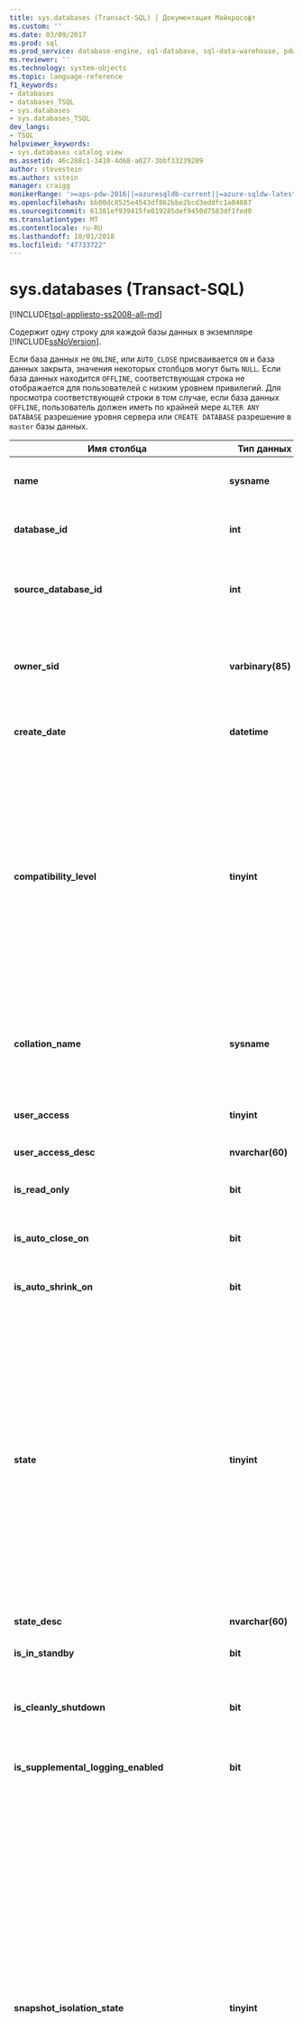 ```yaml
---
title: sys.databases (Transact-SQL) | Документация Майкрософт
ms.custom: ''
ms.date: 03/09/2017
ms.prod: sql
ms.prod_service: database-engine, sql-database, sql-data-warehouse, pdw
ms.reviewer: ''
ms.technology: system-objects
ms.topic: language-reference
f1_keywords:
- databases
- databases_TSQL
- sys.databases
- sys.databases_TSQL
dev_langs:
- TSQL
helpviewer_keywords:
- sys.databases catalog view
ms.assetid: 46c288c1-3410-4d68-a027-3bbf33239289
author: stevestein
ms.author: sstein
manager: craigg
monikerRange: '>=aps-pdw-2016||=azuresqldb-current||=azure-sqldw-latest||>=sql-server-2016||=sqlallproducts-allversions||>=sql-server-linux-2017||=azuresqldb-mi-current'
ms.openlocfilehash: bb00dc8525e4543df862bbe2bcd3eddfc1a04087
ms.sourcegitcommit: 61381ef939415fe019285def9450d7583df1fed0
ms.translationtype: MT
ms.contentlocale: ru-RU
ms.lasthandoff: 10/01/2018
ms.locfileid: "47733722"
---
```

# <a name="sysdatabases-transact-sql"></a>sys.databases (Transact-SQL)
[!INCLUDE[tsql-appliesto-ss2008-all-md](../../includes/tsql-appliesto-ss2008-all-md.md)]

  Содержит одну строку для каждой базы данных в экземпляре [!INCLUDE[ssNoVersion](../../includes/ssnoversion-md.md)].  
  
 Если база данных не `ONLINE`, или `AUTO_CLOSE` присваивается `ON` и база данных закрыта, значения некоторых столбцов могут быть `NULL`. Если база данных находится `OFFLINE`, соответствующая строка не отображается для пользователей с низким уровнем привилегий. Для просмотра соответствующей строки в том случае, если база данных `OFFLINE`, пользователь должен иметь по крайней мере `ALTER ANY DATABASE` разрешение уровня сервера или `CREATE DATABASE` разрешение в `master` базы данных.  
  

  
|Имя столбца|Тип данных|Описание|  
|-----------------|---------------|-----------------|  
|**name**|**sysname**|Имя базы данных, уникальное внутри экземпляра [!INCLUDE[ssNoVersion](../../includes/ssnoversion-md.md)] или на сервере [!INCLUDE[ssSDSfull](../../includes/sssdsfull-md.md)].|  
|**database_id**|**int**|Идентификатор базы данных, уникальный внутри экземпляра [!INCLUDE[ssNoVersion](../../includes/ssnoversion-md.md)] или на сервере [!INCLUDE[ssSDSfull](../../includes/sssdsfull-md.md)].|  
|**source_database_id**|**int**|Не NULL = идентификатор базы данных-источника данного моментального снимка базы данных.<br /> NULL = моментальный снимок не базы данных.|  
|**owner_sid**|**varbinary(85)**|SID (идентификатор безопасности) внешнего владельца базы данных, зарегистрированного на сервере. Сведения о владеющих базы данных, см. в разделе **ALTER AUTHORIZATION для баз данных** раздел [ALTER AUTHORIZATION](../../t-sql/statements/alter-authorization-transact-sql.md).|  
|**create_date**|**datetime**|Дата создания или переименования базы данных. Для **tempdb**, это значение изменяется каждый раз при перезапуске сервера.|  
|**compatibility_level**|**tinyint**|Целое число, соответствующее версии [!INCLUDE[ssNoVersion](../../includes/ssnoversion-md.md)], с которой поведение совместимо:<br /> **Значение** : **применяется к**<br /> 70: [!INCLUDE[ssKatmai](../../includes/sskatmai-md.md)] через [!INCLUDE[ssKilimanjaro](../../includes/sskilimanjaro-md.md)]<br /> 80: [!INCLUDE[ssKatmai](../../includes/sskatmai-md.md)] через [!INCLUDE[ssKilimanjaro](../../includes/sskilimanjaro-md.md)]<br /> 90: [!INCLUDE[ssKatmai](../../includes/sskatmai-md.md)] через [!INCLUDE[ssSQL11](../../includes/sssql11-md.md)]<br /> 100: [!INCLUDE[ssKatmai](../../includes/sskatmai-md.md)] через [!INCLUDE[ssCurrent](../../includes/sscurrent-md.md)] и [!INCLUDE[ssSDSfull](../../includes/sssdsfull-md.md)]<br /> 110: [!INCLUDE[ssSQL11](../../includes/sssql11-md.md)] через [!INCLUDE[ssCurrent](../../includes/sscurrent-md.md)] и [!INCLUDE[ssSDSfull](../../includes/sssdsfull-md.md)]<br /> 120: [!INCLUDE[ssSQL14](../../includes/sssql14-md.md)] через [!INCLUDE[ssCurrent](../../includes/sscurrent-md.md)] и [!INCLUDE[ssSDSfull](../../includes/sssdsfull-md.md)]<br /> 130: [!INCLUDE[ssSQL15](../../includes/sssql15-md.md)] через [!INCLUDE[ssCurrent](../../includes/sscurrent-md.md)] |  
|**collation_name**|**sysname**|Параметры сортировки для базы данных. Действует как параметры сортировки по умолчанию для базы данных.<br /> NULL — база данных не находится в режиме «в сети», либо параметр AUTO_CLOSE установлен в ON, и база данных закрыта.|  
|**user_access**|**tinyint**|Установка доступа пользователя:<br /> 0 = указано MULTI_USER.<br /> 1 = указано SINGLE_USER;<br /> 2 = указан RESTRICTED_USER.|  
|**user_access_desc**|**nvarchar(60)**|Описание задания доступа пользователя.|  
|**is_read_only**|**bit**|1 = база данных находится в режиме READ_ONLY<br /> 0 = база данных находится в режиме READ_WRITE|  
|**is_auto_close_on**|**bit**|1 = параметр AUTO_CLOSE находится в состоянии ON<br /> 0 = параметр AUTO_CLOSE находится в состоянии OFF|  
|**is_auto_shrink_on**|**bit**|1 = параметр AUTO_SHRINK находится в состоянии ON<br /> 0 = параметр AUTO_SHRINK находится в состоянии OFF|  
|**state**|**tinyint**|**Значение &#124; применяется к**<br /> 0 = ONLINE <br /> 1 = RESTORING <br /> 2 = ВОССТАНОВЛЕНИЕ: [!INCLUDE[ssKatmai](../../includes/sskatmai-md.md)] через [!INCLUDE[ssCurrent](../../includes/sscurrent-md.md)]<br /> 3 = RECOVERY_PENDING: [!INCLUDE[ssKatmai](../../includes/sskatmai-md.md)] через [!INCLUDE[ssCurrent](../../includes/sscurrent-md.md)]<br /> 4 = SUSPECT <br /> 5 = АВАРИЙНОГО: [!INCLUDE[ssKatmai](../../includes/sskatmai-md.md)] через [!INCLUDE[ssCurrent](../../includes/sscurrent-md.md)]<br /> 6 = вне сети: [!INCLUDE[ssKatmai](../../includes/sskatmai-md.md)] через [!INCLUDE[ssCurrent](../../includes/sscurrent-md.md)]<br /> 7 = КОПИРОВАНИЕ: [!INCLUDE[ssSDSfull](../../includes/sssdsfull-md.md)] [!INCLUDE[ssGeoDR](../../includes/ssgeodr-md.md)] <br /> 10 = OFFLINE_SECONDARY: [!INCLUDE[ssSDSfull](../../includes/sssdsfull-md.md)] [!INCLUDE[ssGeoDR](../../includes/ssgeodr-md.md)] <br /><br /> **Примечание:** баз данных Always On, выполните запрос `database_state` или `database_state_desc` столбцы [sys.dm_hadr_database_replica_states](../../relational-databases/system-dynamic-management-views/sys-dm-hadr-database-replica-states-transact-sql.md).|  
|**state_desc**|**nvarchar(60)**|Описание состояния базы данных. См. в разделе состояния.|  
|**is_in_standby**|**bit**|База данных доступна только для чтения для журнала восстановления.|  
|**is_cleanly_shutdown**|**bit**|1 = база данных закрыта верно; восстановление при запуске не требуется<br /> 0 = база данных закрыта неверно; требуется восстановление при запуске|  
|**is_supplemental_logging_enabled**|**bit**|1 = SUPPLEMENTAL_LOGGING в состоянии ON<br /> 0 = SUPPLEMENTAL_LOGGING в состоянии OFF|  
|**snapshot_isolation_state**|**tinyint**|Состояние транзакций изоляции моментальных снимков, задаваемое при помощи параметра ALLOW_SNAPSHOT_ISOLATION.<br /> 0 = изоляция моментальных снимков в состоянии OFF (по умолчанию). Изоляция моментальных снимков запрещена.<br /> 1 = изоляция моментальных снимков в состоянии ON. Изоляция моментальных снимков разрешена.<br /> 2 = изоляция моментальных снимков в состоянии перехода в состояние OFF. Для всех транзакций записываются изменения. Нельзя запустить новые транзакции, использующие изоляцию моментальных снимков. База данных находится в состоянии перехода в состояние OFF до тех пор, пока все транзакции, активные при выполнении инструкции ALTER DATABASE, не будут завершены.<br /> 3 = изоляция моментальных снимков в состоянии перехода в состояние ON. Для новых транзакций записываются изменения. Транзакции не могут использовать изоляцию моментальных снимков до тех пор, пока состояние изоляции моментальных снимков не перейдет в 1 (ON). База данных находится в состоянии перехода в состояние ON до тех пор, пока все транзакции, активные при выполнении инструкции ALTER DATABASE, не будут завершены.|  
|**snapshot_isolation_state_desc**|**nvarchar(60)**|Описание состояния транзакций изоляции моментальных снимков, задаваемое при помощи параметра ALLOW_SNAPSHOT_ISOLATION.|  
|**is_read_committed_snapshot_on**|**bit**|1 = параметр READ_COMMITTED_SNAPSHOT установлен в значение ON. Операции чтения с уровнем изоляции read-committed основаны на просмотре моментальных снимков и не запрашивают блокировок.<br /> 0 = параметр READ_COMMITTED_SNAPSHOT установлен в значение OFF (по умолчанию). Операции чтения с уровнем изоляции read-committed используют разделяемые блокировки.|  
|**recovery_model**|**tinyint**|Выбранная модель восстановления:<br /> 1 = FULL<br /> 2 = BULK_LOGGED<br /> 3 = SIMPLE|  
|**recovery_model_desc**|**nvarchar(60)**|Описание выбранной модели восстановления.|  
|**page_verify_option**|**tinyint**|Значение параметра PAGE_VERIFY:<br /> 0 = нет<br /> 1 = TORN_PAGE_DETECTION<br /> 2 = CHECKSUM|  
|**page_verify_option_desc**|**nvarchar(60)**|Описание значения параметра PAGE_VERIFY.|  
|**is_auto_create_stats_on**|**bit**|1 = AUTO_CREATE_STATISTICS в состоянии ON<br /> 0 = AUTO_CREATE_STATISTICS в состоянии OFF|  
|**is_auto_create_stats_incremental_on**|**bit**|Указывает параметр по умолчанию для добавочной обработки автоматической статистики.<br /> 0 = автоматическое создание статистики не добавочно<br /> 1 = автоматическое создание статистики по возможности добавочно<br /> **Применимо к**: с [!INCLUDE[ssSQL14](../../includes/sssql14-md.md)] до [!INCLUDE[ssCurrent](../../includes/sscurrent-md.md)].|  
|**is_auto_update_stats_on**|**bit**|1 = AUTO_UPDATE_STATISTICS в состоянии ON<br /> 0 = AUTO_UPDATE_STATISTICS в состоянии OFF|  
|**is_auto_update_stats_async_on**|**bit**|1 = AUTO_UPDATE_STATISTICS_ASYNC в состоянии ON<br /> 0 = AUTO_CREATE_STATISTICS_ASYNC в состоянии OFF|  
|**is_ansi_null_default_on**|**bit**|1 = ANSI_NULL_DEFAULT в состоянии ON<br /> 0 = ANSI_NULL_DEFAULT в состоянии OFF|  
|**is_ansi_nulls_on**|**bit**|1 = ANSI_NULLS в состоянии ON<br /> 0 = ANSI_NULLS в состоянии OFF|  
|**is_ansi_padding_on**|**bit**|1 = ANSI_PADDING в состоянии ON<br /> 0 = ANSI_PADDING в состоянии OFF|  
|**is_ansi_warnings_on**|**bit**|1 = ANSI_WARNINGS в состоянии ON<br /> 0 = ANSI_WARNINGS в состоянии OFF|  
|**is_arithabort_on**|**bit**|1 = ARITHABORT в состоянии ON<br /> 0 = ARITHABORT в состоянии OFF|  
|**is_concat_null_yields_null_on**|**bit**|1 = CONCAT_NULL_YIELDS_NULL в состоянии ON<br /> 0 = CONCAT_NULL_YIELDS_NULL в состоянии OFF|  
|**is_numeric_roundabort_on**|**bit**|1 = NUMERIC_ROUNDABORT в состоянии ON<br /> 0 = NUMERIC_ROUNDABORT в состоянии OFF|  
|**is_quoted_identifier_on**|**bit**|1 = QUOTED_IDENTIFIER в состоянии ON<br /> 0 = QUOTED_IDENTIFIER в состоянии OFF|  
|**is_recursive_triggers_on**|**bit**|1 = RECURSIVE_TRIGGERS в состоянии ON<br /> 0 = RECURSIVE_TRIGGERS в состоянии OFF|  
|**is_cursor_close_on_commit_on**|**bit**|1 = CURSOR_CLOSE_ON_COMMIT в состоянии ON<br /> 0 = CURSOR_CLOSE_ON_COMMIT в состоянии OFF|  
|**is_local_cursor_default**|**bit**|1 = CURSOR_DEFAULT соответствует локальному курсору<br /> 0 = CURSOR_DEFAULT соответствует глобальному курсору|  
|**is_fulltext_enabled**|**bit**|1 = полнотекстовый режим включен для данной базы данных<br /> 0 = полнотекстовый режим отключен для данной базы данных|  
|**is_trustworthy_on**|**bit**|1 = база данных помечена как надежная<br /> 0 = база данных не помечена как надежная|  
|**is_db_chaining_on**|**bit**|1 = межбазовые цепочки владения в состоянии ON<br /> 0 = межбазовые цепочки владения в состоянии OFF|  
|**is_parameterization_forced**|**bit**|1 = параметризация в состоянии FORCED<br /> 0 = параметризация в состоянии SIMPLE|  
|**is_master_key_encrypted_by_server**|**bit**|1 = база данных имеет главный ключ шифрования<br /> 0 = база данных не имеет главного ключа шифрования|  
|**is_query_store_on**|**bit**|1 = запрос хранилища включено для этой базы данных. Проверьте [sys.database_query_store_options](../../relational-databases/system-catalog-views/sys-database-query-store-options-transact-sql.md) для просмотра состояния хранилища запросов.<br /> 0 = запрос хранилище не включено<br /> **Применимо к**: [!INCLUDE[ssNoVersion](../../includes/ssnoversion-md.md)] (с [!INCLUDE[ssSQL15](../../includes/sssql15-md.md)] до [текущей версии](http://go.microsoft.com/fwlink/p/?LinkId=299658)).|  
|**is_published**|**bit**|1 = база данных является базой данных публикации в топологии репликации транзакций или моментальных снимков<br /> 0 = не является базой данных публикации|  
|**is_subscribed**|**bit**|Данный столбец не используется. Он всегда возвращает 0, независимо от состояния подписчика базы данных.|  
|**is_merge_published**|**bit**|1 = база данных является базой данных публикации в топологии репликации слиянием<br /> 0 = база данных не является базой данных публикации в топологии репликации слиянием|  
|**is_distributor**|**bit**|1 = база данных является базой данных распространителя в топологии репликации<br /> 0 = база данных не является базой данных распространителя в топологии репликации|  
|**is_sync_with_backup**|**bit**|1 = база данных помечена для синхронизации с резервной копией при помощи репликации<br /> 0 = база данных не помечена для синхронизации с резервной копией при помощи репликации|  
|**service_broker_guid**|**uniqueidentifier**|Идентификатор компонента Service Broker для данной базы данных. Используется в качестве **broker_instance** целевого объекта в таблице маршрутизации.|  
|**is_broker_enabled**|**bit**|1 = брокер в этой базе данных в данный момент отправляет и принимает сообщения.<br /> 0 = все отправленные сообщения останутся в очереди передачи, а полученные сообщения не будут помещены в очередь в этой базе данных.<br /> По умолчанию в восстановленных или прикрепленных базах данных брокер отключен. Исключением является зеркальное отображение базы данных, при котором брокер включается после отработки отказа.|  
|**log_reuse_wait**|**tinyint**|Повторное использование места журнала транзакций в данный момент ожидает одно из следующих начиная с последней контрольной точки. (Более подробные объяснения этих значений, см. в разделе [журнал транзакций](../../relational-databases/logs/the-transaction-log-sql-server.md).)<br /> 0 = ничего<br />   1 = контрольная точка (Если база данных использует модель восстановления и содержит оптимизированную для памяти файловую группу данных, следует ожидать, что в столбце log_reuse_wait будет указано checkpoint или xtp_checkpoint.) **Применяется к** [!INCLUDE[ssKatmai](../../includes/sskatmai-md.md)] через [!INCLUDE[ssCurrent](../../includes/sscurrent-md.md)]<br />  2 = резервная копия журнала **применяется к** [!INCLUDE[ssKatmai](../../includes/sskatmai-md.md)] через [!INCLUDE[ssCurrent](../../includes/sscurrent-md.md)]<br />  3 = активное резервное копирование или восстановление **применяется к** [!INCLUDE[ssKatmai](../../includes/sskatmai-md.md)] через [!INCLUDE[ssCurrent](../../includes/sscurrent-md.md)]<br />  4 = активная транзакция **применяется к** [!INCLUDE[ssKatmai](../../includes/sskatmai-md.md)] через [!INCLUDE[ssCurrent](../../includes/sscurrent-md.md)]<br />  5 = зеркальное отображение базы данных **применяется к** [!INCLUDE[ssKatmai](../../includes/sskatmai-md.md)] через [!INCLUDE[ssCurrent](../../includes/sscurrent-md.md)]<br />  6 = репликация **применяется к** [!INCLUDE[ssKatmai](../../includes/sskatmai-md.md)] через [!INCLUDE[ssCurrent](../../includes/sscurrent-md.md)]<br />  7 = создание моментального снимка базы данных **применяется к** [!INCLUDE[ssKatmai](../../includes/sskatmai-md.md)] через [!INCLUDE[ssCurrent](../../includes/sscurrent-md.md)]<br />  8 = Просмотр журнала **применяется к**<br />  9 = групп доступности AlwaysOn к соответствующей базе данных-получателя вторичная реплика применяет записи журнала транзакций этой базы данных. **Применяется к** [!INCLUDE[ssSQL11](../../includes/sssql11-md.md)] через [!INCLUDE[ssCurrent](../../includes/sscurrent-md.md)]. В более ранних версиях SQL Server 9 = прочее (нерегулярное).<br />  10 = только для внутреннего использования **применяется к** [!INCLUDE[ssSQL11](../../includes/sssql11-md.md)] через [!INCLUDE[ssCurrent](../../includes/sscurrent-md.md)]<br />  11 = только для внутреннего использования **применяется к** [!INCLUDE[ssSQL11](../../includes/sssql11-md.md)] через [!INCLUDE[ssCurrent](../../includes/sscurrent-md.md)]<br /> 12 = только для внутреннего использования **применяется к** [!INCLUDE[ssSQL11](../../includes/sssql11-md.md)] через [!INCLUDE[ssCurrent](../../includes/sscurrent-md.md)]<br />13 = самая старая страница **применяется к** [!INCLUDE[ssSQL11](../../includes/sssql11-md.md)] через [!INCLUDE[ssCurrent](../../includes/sscurrent-md.md)]<br /> 14 = other **применяется к** [!INCLUDE[ssSQL11](../../includes/sssql11-md.md)] через [!INCLUDE[ssCurrent](../../includes/sscurrent-md.md)]<br />  16 = XTP_CHECKPOINT (Если база данных использует модель восстановления и содержит оптимизированную для памяти файловую группу данных, следует ожидать, что в столбце log_reuse_wait будет указано checkpoint или xtp_checkpoint.) **Применяется к** [!INCLUDE[ssSQL14](../../includes/sssql14-md.md)] через [!INCLUDE[ssCurrent](../../includes/sscurrent-md.md)]|  
|**log_reuse_wait_desc**|**nvarchar(60)**|Описание повторного использования места в журнале транзакций, ожидаемого в настоящее время по состоянию на последнюю контрольную точку.|  
|**is_date_correlation_on**|**bit**|1 = DATE_CORRELATION_OPTIMIZATION в состоянии ON<br /> 0 = DATE_CORRELATION_OPTIMIZATION в состоянии OFF|  
|**is_cdc_enabled**|**bit**|1 = в базе данных включена система отслеживания измененных данных. Дополнительные сведения см. в разделе [sys.sp_cdc_enable_db &#40;Transact-SQL&#41;](../../relational-databases/system-stored-procedures/sys-sp-cdc-enable-db-transact-sql.md).|  
|**is_encrypted**|**bit**|Указывает, зашифрована ли база данных (отражает последнее состояние, установленное с помощью предложения ALTER DATABASE SET ENCRYPTION). Может использоваться одно из следующих значений:<br /> 1 = зашифрована<br /> 0 = не зашифрована.<br /> Дополнительные сведения о шифровании баз данных см. в статье [Прозрачное шифрование данных (TDE)](../../relational-databases/security/encryption/transparent-data-encryption.md).<br /> Если база данных находится в процессе расшифровки, **is_encrypted** указано значение 0. Вы увидите состояние процесса шифрования с помощью [sys.dm_database_encryption_keys](../../relational-databases/system-dynamic-management-views/sys-dm-database-encryption-keys-transact-sql.md) динамическое административное представление.|  
|**is_honor_broker_priority_on**|**bit**|Указывает, учитываются ли в базе данных приоритеты диалогов (отражает последнее состояние, установленное предложением ALTER DATABASE SET HONOR_BROKER_PRIORITY). Может использоваться одно из следующих значений:<br /> 1 = HONOR_BROKER_PRIORITY имеет значение ON;<br /> 0 = HONOR_BROKER_PRIORITY имеет значение OFF.|  
|**replica_id**|**uniqueidentifier**|Уникальный идентификатор локальной реплики доступности [!INCLUDE[ssHADR](../../includes/sshadr-md.md)] группы доступности, если таковая имеется, частью которой является база данных.<br /> NULL = база данных не является частью реплики доступности в группе доступности.<br /> **Применимо к**: с [!INCLUDE[ssSQL11](../../includes/sssql11-md.md)] до [!INCLUDE[ssCurrent](../../includes/sscurrent-md.md)], [!INCLUDE[ssSDSfull](../../includes/sssdsfull-md.md)]|  
|**group_database_id**|**uniqueidentifier**|Уникальный идентификатор базы данных в пределах группы доступности Always On, если таковое имеется, в которой участвует база данных. **group_database_id** одинаков для этой базы данных в первичной реплике и на каждой вторичной реплике, на котором базы данных входит в группу доступности.<br /> NULL = база данных не является частью реплики доступности в любой группе доступности.<br /> **Применимо к**: с [!INCLUDE[ssSQL11](../../includes/sssql11-md.md)] до [!INCLUDE[ssCurrent](../../includes/sscurrent-md.md)], [!INCLUDE[ssSDSfull](../../includes/sssdsfull-md.md)]|  
|**resource_pool_id**|**int**|Идентификатор пула ресурсов, сопоставленного с этой базой данных. Этот пул ресурсов управляет общим объемом памяти, доступным оптимизированным для памяти таблицам из этой базы данных.<br /> **Применимо к**: с [!INCLUDE[ssSQL14](../../includes/sssql14-md.md)] до [!INCLUDE[ssCurrent](../../includes/sscurrent-md.md)]|  
|**default_language_lcid**|**smallint**|Указывает идентификатор локали (lcid) языка по умолчанию автономной базы данных.<br /> **Примечание** функционирует как [язык по умолчанию параметр конфигурации сервера](../../database-engine/configure-windows/configure-the-default-language-server-configuration-option.md) из **sp_configure**. Это значение равно **null** для неавтономной базы данных.<br /> **Применимо к**: с [!INCLUDE[ssSQL11](../../includes/sssql11-md.md)] до [!INCLUDE[ssCurrent](../../includes/sscurrent-md.md)], [!INCLUDE[ssSDSfull](../../includes/sssdsfull-md.md)]|  
|**default_language_name**|**nvarchar(128)**|Указывает язык по умолчанию автономной базы данных.<br /> Это значение равно **null** для неавтономной базы данных.<br /> **Применимо к**: с [!INCLUDE[ssSQL11](../../includes/sssql11-md.md)] до [!INCLUDE[ssCurrent](../../includes/sscurrent-md.md)], [!INCLUDE[ssSDSfull](../../includes/sssdsfull-md.md)]|  
|**default_fulltext_language_lcid**|**int**|Указывает идентификатор локали (lcid) языка полнотекстового поиска по умолчанию автономной базы данных.<br /> **Примечание** функционирует как значение по умолчанию [настроить полнотекстовый язык по умолчанию параметр конфигурации сервера](../../database-engine/configure-windows/configure-the-default-full-text-language-server-configuration-option.md) из **sp_configure**. Это значение равно **null** для неавтономной базы данных.<br /> **Применимо к**: с [!INCLUDE[ssSQL11](../../includes/sssql11-md.md)] до [!INCLUDE[ssCurrent](../../includes/sscurrent-md.md)], [!INCLUDE[ssSDSfull](../../includes/sssdsfull-md.md)]|  
|**default_fulltext_language_name**|**nvarchar(128)**|Указывает язык полнотекстового поиска по умолчанию автономной базы данных.<br /> Это значение равно **null** для неавтономной базы данных.<br /> **Применимо к**: с [!INCLUDE[ssSQL11](../../includes/sssql11-md.md)] до [!INCLUDE[ssCurrent](../../includes/sscurrent-md.md)], [!INCLUDE[ssSDSfull](../../includes/sssdsfull-md.md)]|  
|**is_nested_triggers_on**|**bit**|Указывает, разрешены ли вложенные триггеры в автономной базе данных.<br /> 0 = вложенные триггеры не разрешены<br /> 1 = вложенные триггеры разрешены<br /> **Примечание** функционирует как [Настройка параметра конфигурации сервера nested triggers](../../database-engine/configure-windows/configure-the-nested-triggers-server-configuration-option.md) из **sp_configure**. Это значение равно **null** для неавтономной базы данных. См. в разделе [sys.configurations &#40;Transact-SQL&#41; ](../../relational-databases/system-catalog-views/sys-configurations-transact-sql.md) для получения дополнительных сведений.<br /> **Применимо к**: с [!INCLUDE[ssSQL11](../../includes/sssql11-md.md)] до [!INCLUDE[ssCurrent](../../includes/sscurrent-md.md)], [!INCLUDE[ssSDSfull](../../includes/sssdsfull-md.md)]|  
|**is_transform_noise_words_on**|**bit**|Указывает, должны ли преобразовываться пропускаемые слова в автономной базе данных.<br /> 0 = пропускаемые слова не должны преобразовываться.<br /> 1 = пропускаемые слова должны преобразовываться.<br /> **Примечание** функционирует как [параметр конфигурации сервера transform noise words](../../database-engine/configure-windows/transform-noise-words-server-configuration-option.md) из **sp_configure**. Это значение равно **null** для неавтономной базы данных. См. в разделе [sys.configurations &#40;Transact-SQL&#41; ](../../relational-databases/system-catalog-views/sys-configurations-transact-sql.md) для получения дополнительных сведений.<br /> **Применимо к**: с [!INCLUDE[ssSQL11](../../includes/sssql11-md.md)] до [!INCLUDE[ssCurrent](../../includes/sscurrent-md.md)]|  
|**two_digit_year_cutoff**|**smallint**|Указывает числовое значение в диапазоне от 1753 до 9999, представляющее пороговый год для интерпретации года, обозначенного двумя цифрами, в виде года, обозначенного четырьмя цифрами.<br /> **Примечание** функционирует как [Настройка two digit year cutoff Server Configuration Option](../../database-engine/configure-windows/configure-the-two-digit-year-cutoff-server-configuration-option.md) из **sp_configure**. Это значение равно **null** для неавтономной базы данных. См. в разделе [sys.configurations &#40;Transact-SQL&#41; ](../../relational-databases/system-catalog-views/sys-configurations-transact-sql.md) для получения дополнительных сведений.<br /> **Применимо к**: с [!INCLUDE[ssSQL11](../../includes/sssql11-md.md)] до [!INCLUDE[ssCurrent](../../includes/sscurrent-md.md)], [!INCLUDE[ssSDSfull](../../includes/sssdsfull-md.md)]|  
|**containment**|**tinyint не равно null**|Указывает состояние включения базы данных.<br />  0 = автономная работа базы данных отключена. **Применимо к**: с [!INCLUDE[ssSQL11](../../includes/sssql11-md.md)] до [!INCLUDE[ssCurrent](../../includes/sscurrent-md.md)], [!INCLUDE[ssSDSfull](../../includes/sssdsfull-md.md)]<br /> 1 = база данных находится в состоянии частичного включения **применяется к**: [!INCLUDE[ssSQL11](../../includes/sssql11-md.md)] через [!INCLUDE[ssCurrent](../../includes/sscurrent-md.md)]|  
|**containment_desc**|**nvarchar(60) не null**|Указывает состояние включения базы данных.<br /> NONE = прежняя версия базы данных (нулевое включение)<br /> PARTIAL = частично автономная база данных<br /> **Применимо к**: с [!INCLUDE[ssSQL11](../../includes/sssql11-md.md)] до [!INCLUDE[ssCurrent](../../includes/sscurrent-md.md)], [!INCLUDE[ssSDSfull](../../includes/sssdsfull-md.md)]|  
|**target_recovery_time_in_seconds**|**int**|Предполагаемое время восстановления базы данных в секундах. Допускает значение NULL.<br /> **Применимо к**: с [!INCLUDE[ssSQL11](../../includes/sssql11-md.md)] до [!INCLUDE[ssCurrent](../../includes/sscurrent-md.md)], [!INCLUDE[ssSDSfull](../../includes/sssdsfull-md.md)]|  
|**delayed_durability**|**int**|Параметр отложенной длительности:<br /> 0 = ОТКЛЮЧЕНО<br /> 1 = РАЗРЕШЕНО<br /> 2 = ПРИНУДИТЕЛЬНЫЙ<br /> Дополнительные сведения см. в разделе [Управление устойчивостью транзакций](../../relational-databases/logs/control-transaction-durability.md).<br /> **Применяется к**: [!INCLUDE[ssSQL14](../../includes/sssql14-md.md)] через [!INCLUDE[ssCurrent](../../includes/sscurrent-md.md)], [!INCLUDE[ssSDSfull](../../includes/sssdsfull-md.md)].|  
|**delayed_durability_desc**|**nvarchar(60)**|Параметр отложенной длительности:<br /> DISABLED<br /> ALLOWED<br /> FORCED<br /> **Применимо к**: с [!INCLUDE[ssSQL14](../../includes/sssql14-md.md)] до [!INCLUDE[ssCurrent](../../includes/sscurrent-md.md)], [!INCLUDE[ssSDSfull](../../includes/sssdsfull-md.md)].<br /> **Применимо к**: с [!INCLUDE[ssSQL14](../../includes/sssql14-md.md)] до [!INCLUDE[ssCurrent](../../includes/sscurrent-md.md)].|  
|**is_memory_optimized_elevate_to_snapshot_on**|**bit**|К таблицам с оптимизацией для памяти доступ производится с использованием изоляции SNAPSHOT, когда в TRANSACTION ISOLATION LEVEL установлен более низкий уровень изоляции — READ COMMITTED или READ UNCOMMITTED.<br /> 1 = минимальный уровень изоляции — SNAPSHOT.<br /> 0 = уровень изоляции не повышается.|  
|**is_federation_member**|**bit**|Указывает, является ли база данных членом федерации.<br /> **Область применения**: [!INCLUDE[ssSDSfull](../../includes/sssdsfull-md.md)]|  
|**is_remote_data_archive_enabled**|**bit**|Указывает, растягивается ли базы данных.<br /> 0 = база данных не совместимых со Stretch.<br /> 1 = база данных находится, совместимых со Stretch.<br /> **Применимо к**: с [!INCLUDE[ssSQL15](../../includes/sssql15-md.md)] до [!INCLUDE[ssCurrent](../../includes/sscurrent-md.md)]<br /> Дополнительные сведения см. в разделе [Stretch Database](../../sql-server/stretch-database/stretch-database.md).|  
|**is_mixed_page_allocation_on**|**bit**|Указывает, является ли таблиц и индексов в базе данных можно выделить начальные страницы из смешанных экстентов.<br /> 0 = таблиц и индексов в базе данных всегда выделить начальные страницы из однородных экстентов.<br /> 1 = таблиц и индексов в базе данных можно выделить начальные страницы из смешанных экстентов.<br /> **Применимо к**: с [!INCLUDE[ssSQL15](../../includes/sssql15-md.md)] до [!INCLUDE[ssCurrent](../../includes/sscurrent-md.md)]<br /> Дополнительные сведения см. в разделе возможность ЗАДАТЬ MIXED_PAGE_ALLOCATION [параметры ALTER DATABASE SET &#40;Transact-SQL&#41;](../../t-sql/statements/alter-database-transact-sql-set-options.md).|  
|**is_temporal_retention_enabled**|**bit**|Указывает, включена ли задача очистки времени хранения политики.<br /> **Применяется к**: база данных Azure SQL|
|**catalog_collation_type**|**int**|Параметр сортировки каталога:<br />0 = DATABASE_DEFAULT<br />2 = SQL_Latin_1_General_CP1_CI_AS<br /> **Применяется к**: база данных Azure SQL|
|**catalog_collation_type_desc**|**nvarchar(60)**|Параметр сортировки каталога:<br />DATABASE_DEFAULT<br />SQL_Latin_1_General_CP1_CI_AS<br /> **Применяется к**: база данных Azure SQL|
  
## <a name="permissions"></a>Разрешения  
 Если вызывающий объект `sys.databases` не является владельцем базы данных и база данных не `master` или `tempdb`, минимально необходимыми разрешениями для просмотра соответствующей строки являются `ALTER ANY DATABASE` или `VIEW ANY DATABASE` разрешение уровня сервера или `CREATE DATABASE` разрешение в `master` базы данных. Всегда можно просматривать базы данных, к которой подключен участник в `sys.databases`.  
  
> [!IMPORTANT]  
>  По умолчанию общедоступная роль имеет `VIEW ANY DATABASE` разрешение, что все имена входа просмотреть сведения о базе данных. Чтобы лишить имя для входа возможности обнаруживать базу данных, `REVOKE` `VIEW ANY DATABASE` разрешение от `public`, или `DENY` "разрешение VIEW ANY DATABASE для отдельных имен входа.  
  
## <a name="includesssdsincludessssds-mdmd-remarks"></a>[!INCLUDE[ssSDS](../../includes/sssds-md.md)]. Замечания  
 В [!INCLUDE[ssSDS](../../includes/sssds-md.md)], это представление доступно в `master` базы данных и пользовательской базе данных. В `master` базы данных, это представление возвращает сведения о `master` базы данных и все пользовательские базы данных на сервере. В пользовательской базе данных это представление возвращает сведения только по текущей базе данных и базе данных master.  
  
 Воспользуйтесь представлением `sys.databases` в базе данных `master` на сервере [!INCLUDE[ssSDS](../../includes/sssds-md.md)], где создается новая база данных. После начала копирования базы данных, можно выполнять запросы `sys.databases` и `sys.dm_database_copies` представлений из `master` базы данных целевого сервера для получения дополнительных сведений о ходе копирования.  
  
## <a name="examples"></a>Примеры  
  
### <a name="a-query-the-sysdatabases-view"></a>A. Запрос к представлению sys.databases  
 В следующем примере возвращается несколько столбцов, доступных в `sys.databases` представления.  
  
```  
SELECT name, user_access_desc, is_read_only, state_desc, recovery_model_desc  
FROM sys.databases;  
```  
  
### <a name="b-check-the-copying-status-in-includesssdsincludessssds-mdmd"></a>Б. Проверка состояния копирования в продукте [!INCLUDE[ssSDS](../../includes/sssds-md.md)]  
 В следующем примере запрос `sys.databases` и `sys.dm_database_copies` операция копирования представлений для возврата сведений о базе данных.  
  
**Применяется к**: [!INCLUDE[ssSDSfull](../../includes/sssdsfull-md.md)]|  
  
```  
-- Execute from the master database.  
SELECT a.name, a.state_desc, b.start_date, b.modify_date, b.percentage_complete  
FROM sys.databases AS a  
INNER JOIN sys.dm_database_copies AS b ON a.database_id = b.database_id  
WHERE a.state = 7;  
```  
### <a name="c-check-the-temporal-retention-policy-status-in-includesssdsincludessssds-mdmd"></a>В. Проверка состояния политики хранения темпоральных [!INCLUDE[ssSDS](../../includes/sssds-md.md)]  
 В следующем примере запрос `sys.databases` для возврата сведений о ли задача очистки времени хранения включена. Имейте в виду, что после операции восстановления темпорального хранения отключена по умолчанию. Используйте `ALTER DATABASE` Чтобы включить его явно.
  
**Область применения**: [!INCLUDE[ssSDSfull](../../includes/sssdsfull-md.md)]  
  
```  
-- Execute from the master database.  
SELECT a.name, a.is_temporal_history_retention_enabled 
FROM sys.databases AS a;
```  
  
## <a name="see-also"></a>См. также  
 [ALTER DATABASE (Transact-SQL)](../../t-sql/statements/alter-database-transact-sql.md)   
 [sys.database_mirroring_witnesses (Transact-SQL)](../../relational-databases/system-catalog-views/database-mirroring-witness-catalog-views-sys-database-mirroring-witnesses.md)   
 [sys.database_recovery_status &#40;Transact-SQL&#41;](../../relational-databases/system-catalog-views/sys-database-recovery-status-transact-sql.md)   
 [Представления каталогов баз данных и файлов (Transact-SQL)](../../relational-databases/system-catalog-views/databases-and-files-catalog-views-transact-sql.md)   
 [sys.dm_database_copies &#40;база данных SQL Azure&#41;](../../relational-databases/system-dynamic-management-views/sys-dm-database-copies-azure-sql-database.md)  
  
  
